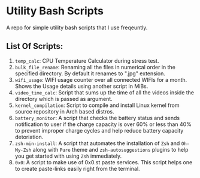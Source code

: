 # Utility Bash Scripts

A repo for simple utility bash scripts that I use freqeuntly.

## List Of Scripts:
1. `temp_calc`: CPU Temperature Calculator during stress test.
2. `bulk_file_rename`: Renaming all the files in numerical order in the specified directory. By default it renames to ".jpg" extension.
3. `wifi_usage`: WIFI usage counter over all connected WIFIs for a month. Shows the Usage details using another script in MiBs.
4. `video_time_calc`: Script that sums up the time of all the videos inside the directory which is passed as argument.
5. `kernel_compilation`: Script to compile and install Linux kernel from source repository in Arch based distros.
6. `battery_monitor`: A script that checks the battery status and sends notification to user if the charge capacity is over 60% or less than 40% to prevent improper charge cycles and help reduce battery capacity detoriation.
7. `zsh-min-install`: A script that automates the installation of `Zsh` and `Oh-My-Zsh` along with `Pure` theme and `zsh-autosuggestions` plugins to help you get started with using `Zsh` immediately.
8. `0x0`: A script to make use of 0x0.st paste services. This script helps one to create paste-links easily right from the terminal.
